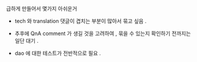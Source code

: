 

급하게 만들어서 몇가지 아쉬운거

- tech 와 translation 댓글이 겹치는 부분이 많아서 묶고 싶음 .

- 추후에 QnA comment 가 생길 것을 고려하여 , 묶을 수 있는지 확인하기 전까지는 일단 대기 .

- dao 에 대한 테스트가 전반적으로 필요 .